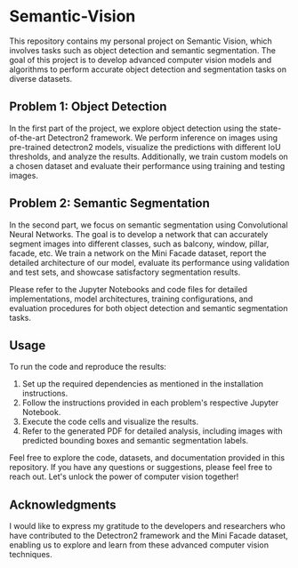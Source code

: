 # Semantic-Vision

This repository contains my personal project on Semantic Vision, which involves tasks such as object detection and semantic segmentation. The goal of this project is to develop advanced computer vision models and algorithms to perform accurate object detection and segmentation tasks on diverse datasets.

## Problem 1: Object Detection
In the first part of the project, we explore object detection using the state-of-the-art Detectron2 framework. We perform inference on images using pre-trained detectron2 models, visualize the predictions with different IoU thresholds, and analyze the results. Additionally, we train custom models on a chosen dataset and evaluate their performance using training and testing images.

## Problem 2: Semantic Segmentation
In the second part, we focus on semantic segmentation using Convolutional Neural Networks. The goal is to develop a network that can accurately segment images into different classes, such as balcony, window, pillar, facade, etc. We train a network on the Mini Facade dataset, report the detailed architecture of our model, evaluate its performance using validation and test sets, and showcase satisfactory segmentation results.

Please refer to the Jupyter Notebooks and code files for detailed implementations, model architectures, training configurations, and evaluation procedures for both object detection and semantic segmentation tasks.

## Usage
To run the code and reproduce the results:

1. Set up the required dependencies as mentioned in the installation instructions.
2. Follow the instructions provided in each problem's respective Jupyter Notebook.
3. Execute the code cells and visualize the results.
4. Refer to the generated PDF for detailed analysis, including images with predicted bounding boxes and semantic segmentation labels.

Feel free to explore the code, datasets, and documentation provided in this repository. If you have any questions or suggestions, please feel free to reach out. Let's unlock the power of computer vision together!

## Acknowledgments
I would like to express my gratitude to the developers and researchers who have contributed to the Detectron2 framework and the Mini Facade dataset, enabling us to explore and learn from these advanced computer vision techniques.
